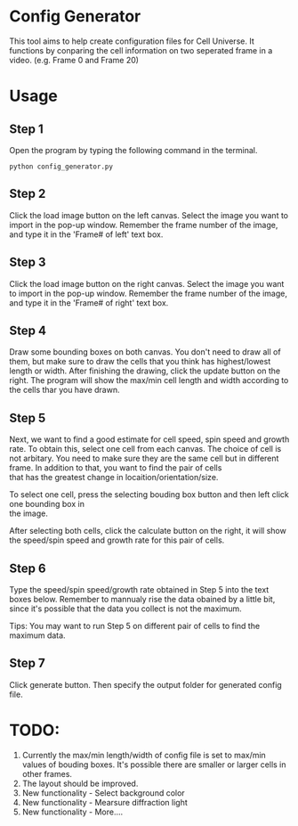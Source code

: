 # Config Generator

This tool aims to help create configuration files for Cell Universe. It functions by conparing the cell information on two seperated frame in a video. (e.g. Frame 0 and Frame 20)

# Usage

## Step 1

Open the program by typing the following command in the terminal.  
```
python config_generator.py
```

## Step 2

Click the load image button on the left canvas. Select the image you want to import in the pop-up window. Remember the frame number of the image, and type it in the 'Frame# of left' text box.

## Step 3

Click the load image button on the right canvas. Select the image you want to import in the pop-up window. Remember the frame number of the image, and type it in the 'Frame# of right' text box.

## Step 4

Draw some bounding boxes on both canvas. You don't need to draw all of them, but make sure to draw
the cells that you think has highest/lowest length or width. After finishing the drawing, click the
update button on the right. The program will show the max/min cell length and width according to the
cells thar you have drawn.

## Step 5

Next, we want to find a good estimate for cell speed, spin speed and growth rate. To obtain this,
select one cell from each canvas. The choice of cell is not arbitary. You need to make sure they
are the same cell but in different frame. In addition to that, you want to find the pair of cells  
that has the greatest change in locaition/orientation/size.

To select one cell, press the selecting bouding box button and then left click one bounding box in  
the image.

After selecting both cells, click the calculate button on the right, it will show the speed/spin speed and growth rate for this pair of cells.

## Step 6

Type the speed/spin speed/growth rate obtained in Step 5 into the text boxes below. Remember to mannualy rise the data obained by a little bit, since it's possible that the data you collect is
not the maximum.

Tips: You may want to run Step 5 on different pair of cells to find the maximum data.

## Step 7
Click generate button. Then specify the output folder for generated config file.

# TODO:

1. Currently the max/min length/width of config file is set to max/min values of bouding boxes. It's possible there are smaller or larger cells in other frames.  
2. The layout should be improved.  
3. New functionality - Select background color
4. New functionality - Mearsure diffraction light
5. New functionality - More....